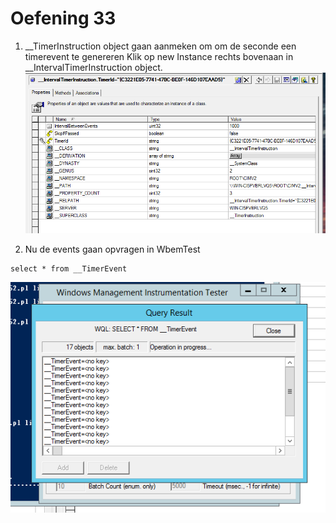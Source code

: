 # Oefening 33
 
1. __TimerInstruction object gaan aanmeken om om de seconde een timerevent te genereren
Klik op new Instance rechts bovenaan in __IntervalTimerInstruction object.
![](2018-11-09-10-32-16.png)

2. Nu de events gaan opvragen in WbemTest
```WQL
select * from __TimerEvent
```

![](2018-11-09-10-33-35.png)
